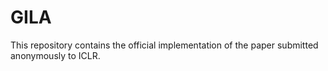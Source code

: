 # GILA

This repository contains the official implementation of the paper submitted anonymously to ICLR.
